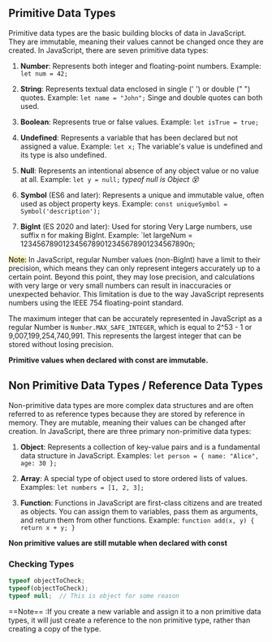 ## Primitive Data Types

Primitive data types are the basic building blocks of data in JavaScript. They are immutable, meaning their values cannot be changed once they are created. In JavaScript, there are seven primitive data types:

1. **Number**: Represents both integer and floating-point numbers. Example: `let num = 42;`

2. **String**: Represents textual data enclosed in single (' ') or double (" ") quotes. Example: `let name = "John";` Singe and double quotes can both used.

3. **Boolean**: Represents true or false values. Example: `let isTrue = true;`

4. **Undefined**: Represents a variable that has been declared but not assigned a value. Example: `let x;` The variable's value is undefined and its type is also undefined.

5. **Null**: Represents an intentional absence of any object value or no value at all. Example: `let y = null;` *typeof null is Object 😵*

6. **Symbol** (ES6 and later): Represents a unique and immutable value, often used as object property keys. Example: `const uniqueSymbol = Symbol('description');`

7. **BigInt** (ES 2020 and later): Used for storing Very Large numbers, use suffix n for making BigInt. Example: `let largeNum = 1234567890123456789012345678901234567890n;

<mark style="background: #FFF3A3A6;">Note:</mark> In JavaScript, regular Number values (non-BigInt) have a limit to their precision, which means they can only represent integers accurately up to a certain point. Beyond this point, they may lose precision, and calculations with very large or very small numbers can result in inaccuracies or unexpected behavior. This limitation is due to the way JavaScript represents numbers using the IEEE 754 floating-point standard.

The maximum integer that can be accurately represented in JavaScript as a regular Number is `Number.MAX_SAFE_INTEGER`, which is equal to 2^53 - 1 or 9,007,199,254,740,991. This represents the largest integer that can be stored without losing precision.

**Primitive values when declared with const are immutable.**

## Non Primitive Data Types / Reference Data Types
 Non-primitive data types are more complex data structures and are often referred to as reference types because they are stored by reference in memory. They are mutable, meaning their values can be changed after creation. In JavaScript, there are three primary non-primitive data types:
    
1. **Object**: Represents a collection of key-value pairs and is a fundamental data structure in JavaScript. Examples: `let person = { name: "Alice", age: 30 };`
    
2. **Array**: A special type of object used to store ordered lists of values. Examples: `let numbers = [1, 2, 3];`
    
3. **Function**: Functions in JavaScript are first-class citizens and are treated as objects. You can assign them to variables, pass them as arguments, and return them from other functions. Example: `function add(x, y) { return x + y; }`

**Non primitive values are still mutable when declared with const**
### Checking Types

```js
typeof objectToCheck;
typeof(objectToCheck);
typeof null;  // This is object for some reason
```


==Note== :If you create a new variable and assign it to a non primitive data types, it will just create a reference to the non primitive type, rather than creating a copy of the type. 